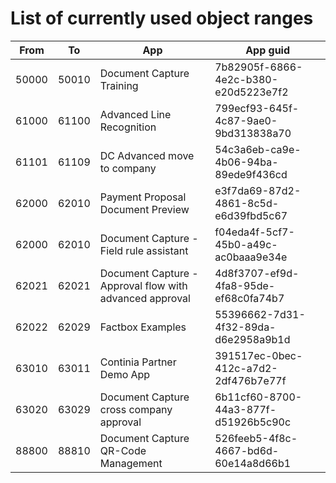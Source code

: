 # List of currently used object ranges #

|From|To|App|App guid|
|---|---|---|---|
|50000|50010|Document Capture Training|7b82905f-6866-4e2c-b380-e20d5223e7f2|
|61000|61100|Advanced Line Recognition|799ecf93-645f-4c87-9ae0-9bd313838a70|
|61101|61109|DC Advanced move to company|54c3a6eb-ca9e-4b06-94ba-89ede9f436cd|
|62000|62010|Payment Proposal Document Preview|e3f7da69-87d2-4861-8c5d-e6d39fbd5c67|
|62000|62010|Document Capture - Field rule assistant|f04eda4f-5cf7-45b0-a49c-ac0baaa9e34e|
|62021|62021|Document Capture - Approval flow with advanced approval|4d8f3707-ef9d-4fa8-95de-ef68c0fa74b7|
|62022|62029|Factbox Examples|55396662-7d31-4f32-89da-d6e2958a9b1d|
|63010|63011|Continia Partner Demo App|391517ec-0bec-412c-a7d2-2df476b7e77f|
|63020|63029|Document Capture cross company approval|6b11cf60-8700-44a3-877f-d51926b5c90c|
|88800|88810|Document Capture QR-Code Management|526feeb5-4f8c-4667-bd6d-60e14a8d66b1|
